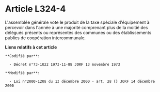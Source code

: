 # Article L324-4

L'assemblée générale vote le produit de la taxe spéciale d'équipement à percevoir dans l'année à une majorité comprenant plus
de la moitié des délégués présents ou représentés des communes ou des établissements publics de coopération intercommunale.

**Liens relatifs à cet article**

	**Codifié par**:

	  - Décret n°73-1022 1973-11-08 JORF 13 novembre 1973

	**Modifié par**:

	  - Loi n°2000-1208 du 13 décembre 2000 - art. 28 () JORF 14 décembre 2000
